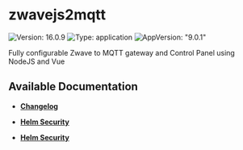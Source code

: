 # zwavejs2mqtt

![Version: 16.0.9](https://img.shields.io/badge/Version-16.0.9-informational?style=flat-square) ![Type: application](https://img.shields.io/badge/Type-application-informational?style=flat-square) ![AppVersion: "9.0.1"](https://img.shields.io/badge/AppVersion-"9.0.1"-informational?style=flat-square)

Fully configurable Zwave to MQTT gateway and Control Panel using NodeJS and Vue

## Available Documentation

- [**Changelog**](CHANGELOG)

- [**Helm Security**](container-security)

- [**Helm Security**](helm-security)

